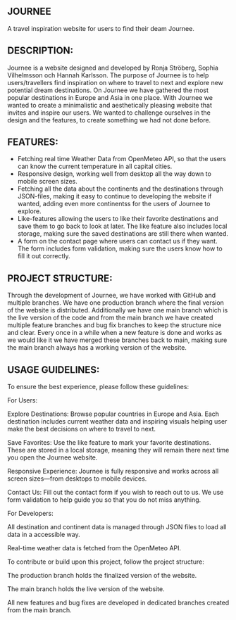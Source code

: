 JOURNEE
-
A travel inspiration website for users to find their deam Journee.

DESCRIPTION:
- 
Journee is a website designed and developed by Ronja Ströberg, Sophia Vilhelmsson och Hannah Karlsson. 
The purpose of Journee is to help users/travellers find inspiration on where to travel to next and explore new potential dream destinations.
On Journee we have gathered the most popular destinations in Europe and Asia in one place. 
With Journee we wanted to create a minimalistic and aesthetically pleasing website that invites and inspire our users. 
We wanted to challenge ourselves in the design and the features, to create something we had not done before.

FEATURES:
- 
- Fetching real time Weather Data from OpenMeteo API, so that the users can know the current temperature in all capital cities.
- Responsive design, working well from desktop all the way down to mobile screen sizes.
- Fetching all the data about the continents and the destinations through JSON-files, making it easy to continue to developing the website if wanted, adding even more continentss for the users of Journee to explore.
- Like-features allowing the users to like their favorite destinations and save them to go back to look at later. The like feature also includes local storage, making sure the saved destinations are still there when wanted.
- A form on the contact page where users can contact us if they want. The form includes form validation, making sure the users know how to fill it out correctly. 

PROJECT STRUCTURE:
-
Through the development of Journee, we have worked with GitHub and multiple branches. We have one production branch where the final version of the website is distributed. Additionally we have one main branch which is the live version of the code and from the main branch we have created multiple feature branches and bug fix branches to keep the structure nice and clear. Every once in a while when a new feature is done and works as we would like it we have merged these branches back to main, making sure the main branch always has a working version of the website.

USAGE GUIDELINES:
-
To ensure the best experience, please follow these guidelines:

For Users:

Explore Destinations: Browse popular countries in Europe and Asia. Each destination includes current weather data and inspiring visuals helping user make the best decisions on where to travel to next.

Save Favorites: Use the like feature to mark your favorite destinations. These are stored in a local storage, meaning they will remain there next time you open the Journee website.

Responsive Experience: Journee is fully responsive and works across all screen sizes—from desktops to mobile devices.

Contact Us: Fill out the contact form if you wish to reach out to us. We use form validation to help guide you so that you do not miss anything.

For Developers:

All destination and continent data is managed through JSON files to load all data in a accessible way.

Real-time weather data is fetched from the OpenMeteo API.

To contribute or build upon this project, follow the project structure:

The production branch holds the finalized version of the website.

The main branch holds the live version of the website.

All new features and bug fixes are developed in dedicated branches created from the main branch.
